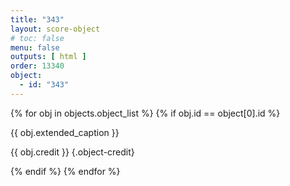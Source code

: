 ```yaml
---
title: "343"
layout: score-object
# toc: false
menu: false
outputs: [ html ]
order: 13340
object:
  - id: "343"
---
```


{% for obj in objects.object_list %}
{% if obj.id == object[0].id %}

{{ obj.extended_caption }}

{{ obj.credit }} {.object-credit}

{% endif %}
{% endfor %}
